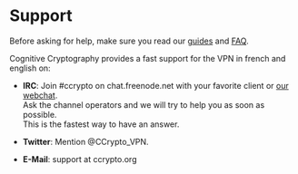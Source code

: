 Support
=======

Before asking for help, make sure you read our [guides](/page/docs)
and [FAQ](/page/faq).

Cognitive Cryptography provides a fast support for the VPN in french and english on:

  - **IRC**: Join #ccrypto on chat.freenode.net with your favorite client or
    [our webchat](https://kiwiirc.com/client/chat.freenode.net/?nick=ccvpn|?&theme=cli#ccrypto).  
    Ask the channel operators and we will try to help you as soon as possible.  
    This is the fastest way to have an answer.

  - **Twitter**: Mention @CCrypto_VPN.

  - **E-Mail**: support at ccrypto.org

